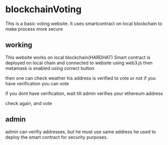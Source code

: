 # blockchainVoting
This is a basic voting website. It uses smartcontract on local blockchain to make process more secure 

## working
This website works on local blockchain(HARDHAT)
Smart contract is deployed on local chain and connected to website using web3.js
then metamask is enabled using correct button

then one can check weather his address is verified to vote or not
if you have verification
you can vote

if you dont have verification, wait till admin verifies your ethereum address

check again, and vote

## admin 
admin can verifiy addresses, but he must use same address he used to deploy the smart contract
for security purposes.
